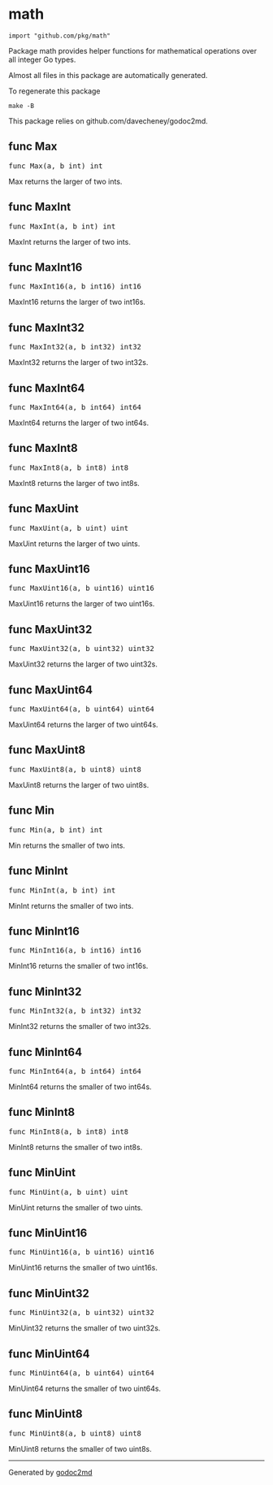 
# math
    import "github.com/pkg/math"

Package math provides helper functions for mathematical operations
over all integer Go types.

Almost all files in this package are automatically generated.

To regenerate this package


	make -B

This package relies on github.com/davecheney/godoc2md.






## func Max
<pre>func Max(a, b int) int</pre>
Max returns the larger of two ints.



## func MaxInt
<pre>func MaxInt(a, b int) int</pre>
MaxInt returns the larger of two ints.



## func MaxInt16
<pre>func MaxInt16(a, b int16) int16</pre>
MaxInt16 returns the larger of two int16s.



## func MaxInt32
<pre>func MaxInt32(a, b int32) int32</pre>
MaxInt32 returns the larger of two int32s.



## func MaxInt64
<pre>func MaxInt64(a, b int64) int64</pre>
MaxInt64 returns the larger of two int64s.



## func MaxInt8
<pre>func MaxInt8(a, b int8) int8</pre>
MaxInt8 returns the larger of two int8s.



## func MaxUint
<pre>func MaxUint(a, b uint) uint</pre>
MaxUint returns the larger of two uints.



## func MaxUint16
<pre>func MaxUint16(a, b uint16) uint16</pre>
MaxUint16 returns the larger of two uint16s.



## func MaxUint32
<pre>func MaxUint32(a, b uint32) uint32</pre>
MaxUint32 returns the larger of two uint32s.



## func MaxUint64
<pre>func MaxUint64(a, b uint64) uint64</pre>
MaxUint64 returns the larger of two uint64s.



## func MaxUint8
<pre>func MaxUint8(a, b uint8) uint8</pre>
MaxUint8 returns the larger of two uint8s.



## func Min
<pre>func Min(a, b int) int</pre>
Min returns the smaller of two ints.



## func MinInt
<pre>func MinInt(a, b int) int</pre>
MinInt returns the smaller of two ints.



## func MinInt16
<pre>func MinInt16(a, b int16) int16</pre>
MinInt16 returns the smaller of two int16s.



## func MinInt32
<pre>func MinInt32(a, b int32) int32</pre>
MinInt32 returns the smaller of two int32s.



## func MinInt64
<pre>func MinInt64(a, b int64) int64</pre>
MinInt64 returns the smaller of two int64s.



## func MinInt8
<pre>func MinInt8(a, b int8) int8</pre>
MinInt8 returns the smaller of two int8s.



## func MinUint
<pre>func MinUint(a, b uint) uint</pre>
MinUint returns the smaller of two uints.



## func MinUint16
<pre>func MinUint16(a, b uint16) uint16</pre>
MinUint16 returns the smaller of two uint16s.



## func MinUint32
<pre>func MinUint32(a, b uint32) uint32</pre>
MinUint32 returns the smaller of two uint32s.



## func MinUint64
<pre>func MinUint64(a, b uint64) uint64</pre>
MinUint64 returns the smaller of two uint64s.



## func MinUint8
<pre>func MinUint8(a, b uint8) uint8</pre>
MinUint8 returns the smaller of two uint8s.











- - -
Generated by [godoc2md](http://godoc.org/github.com/davecheney/godoc2md)